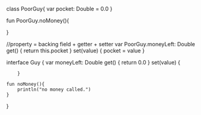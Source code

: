 class PoorGuy{
    var pocket: Double = 0.0
}

fun PoorGuy.noMoney(){

}

//property = backing field + getter + setter
var PoorGuy.moneyLeft: Double
    get() {
        return this.pocket
    }
    set(value) {
        pocket = value
    }

interface Guy {
    var moneyLeft: Double
        get() {
            return 0.0
        }
        set(value) {

        }

    fun noMoney(){
        println("no money called.")
    }
}